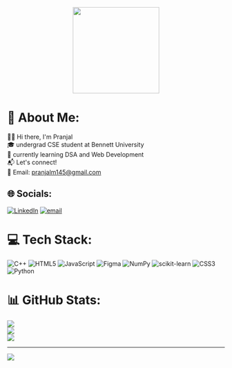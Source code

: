 <div align="center">
  <img height="200" src="https://user-images.githubusercontent.com/74038190/212750155-3ceddfbd-19d3-40a3-87af-8d329c8323c4.gif"  />
</div>

###
# 💫 About Me:
👋🏻 Hi there, I'm Pranjal <br>🎓 undergrad CSE student at Bennett University<br>🌱 currently learning DSA and Web Development<br>📬 Let's connect!<br>📧 Email: pranjalm145@gmail.com


## 🌐 Socials:
[![LinkedIn](https://img.shields.io/badge/LinkedIn-%230077B5.svg?logo=linkedin&logoColor=white)](https://linkedin.com/in/https://www.linkedin.com/in/pranjal-mishra-37343a25a/) [![email](https://img.shields.io/badge/Email-D14836?logo=gmail&logoColor=white)](mailto:pranjalm145@gmail.com) 

# 💻 Tech Stack:
![C++](https://img.shields.io/badge/c++-%2300599C.svg?style=for-the-badge&logo=c%2B%2B&logoColor=white) ![HTML5](https://img.shields.io/badge/html5-%23E34F26.svg?style=for-the-badge&logo=html5&logoColor=white) ![JavaScript](https://img.shields.io/badge/javascript-%23323330.svg?style=for-the-badge&logo=javascript&logoColor=%23F7DF1E) ![Figma](https://img.shields.io/badge/figma-%23F24E1E.svg?style=for-the-badge&logo=figma&logoColor=white) ![NumPy](https://img.shields.io/badge/numpy-%23013243.svg?style=for-the-badge&logo=numpy&logoColor=white) ![scikit-learn](https://img.shields.io/badge/scikit--learn-%23F7931E.svg?style=for-the-badge&logo=scikit-learn&logoColor=white) ![CSS3](https://img.shields.io/badge/css3-%231572B6.svg?style=for-the-badge&logo=css3&logoColor=white) ![Python](https://img.shields.io/badge/python-3670A0?style=for-the-badge&logo=python&logoColor=ffdd54)
# 📊 GitHub Stats:
![](https://github-readme-stats.vercel.app/api?username=pranjalm145&theme=dark&hide_border=false&include_all_commits=false&count_private=false)<br/>
![](https://nirzak-streak-stats.vercel.app/?user=pranjalm145&theme=dark&hide_border=false)<br/>
![](https://github-readme-stats.vercel.app/api/top-langs/?username=pranjalm145&theme=dark&hide_border=false&include_all_commits=false&count_private=false&layout=compact)

---
[![](https://visitcount.itsvg.in/api?id=pranjalm145&icon=0&color=0)](https://visitcount.itsvg.in)

<!-- Proudly created with GPRM ( https://gprm.itsvg.in ) -->
